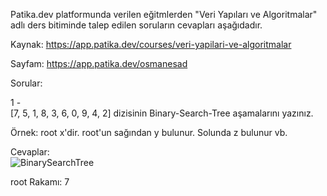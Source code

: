 Patika.dev platformunda verilen eğitmlerden "Veri Yapıları ve Algoritmalar" adlı ders bitiminde talep edilen soruların cevapları aşağıdadır.

Kaynak: https://app.patika.dev/courses/veri-yapilari-ve-algoritmalar

Sayfam: https://app.patika.dev/osmanesad


Sorular:

1 -<br>
[7, 5, 1, 8, 3, 6, 0, 9, 4, 2] dizisinin Binary-Search-Tree aşamalarını yazınız.

Örnek: root x'dir. root'un sağından y bulunur. Solunda z bulunur vb.

Cevaplar:
<br>
![BinarySearchTree](https://user-images.githubusercontent.com/9142018/185718556-aa17a93e-427a-4dce-a974-e450f2d96e02.PNG)

root Rakamı: 7